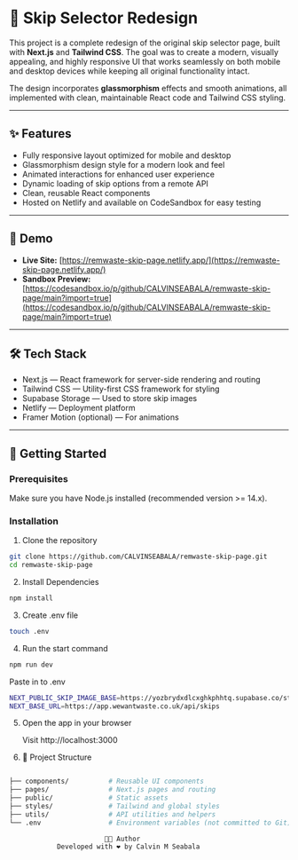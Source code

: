 # 🚛 Skip Selector Redesign

This project is a complete redesign of the original skip selector page, built with **Next.js** and **Tailwind CSS**. The goal was to create a modern, visually appealing, and highly responsive UI that works seamlessly on both mobile and desktop devices while keeping all original functionality intact.

The design incorporates **glassmorphism** effects and smooth animations, all implemented with clean, maintainable React code and Tailwind CSS styling.

---

## ✨ Features

- Fully responsive layout optimized for mobile and desktop
- Glassmorphism design style for a modern look and feel
- Animated interactions for enhanced user experience
- Dynamic loading of skip options from a remote API
- Clean, reusable React components
- Hosted on Netlify and available on CodeSandbox for easy testing

---

## 📸 Demo

- **Live Site:** [https://remwaste-skip-page.netlify.app/](https://remwaste-skip-page.netlify.app/)  
- **Sandbox Preview:** [https://codesandbox.io/p/github/CALVINSEABALA/remwaste-skip-page/main?import=true](https://codesandbox.io/p/github/CALVINSEABALA/remwaste-skip-page/main?import=true)

---

## 🛠️ Tech Stack

- Next.js — React framework for server-side rendering and routing  
- Tailwind CSS — Utility-first CSS framework for styling  
- Supabase Storage — Used to store skip images  
- Netlify — Deployment platform  
- Framer Motion (optional) — For animations

---

## 🚀 Getting Started

### Prerequisites

Make sure you have Node.js installed (recommended version >= 14.x).

### Installation

1. Clone the repository

```bash
git clone https://github.com/CALVINSEABALA/remwaste-skip-page.git
cd remwaste-skip-page

```


2. Install Dependencies



```bash
npm install

```
3. Create .env file


```bash
touch .env

```

4. Run the start command

```bash
npm run dev

```

Paste in to .env
```bash
NEXT_PUBLIC_SKIP_IMAGE_BASE=https://yozbrydxdlcxghkphhtq.supabase.co/storage/v1/object/public/skips/skip-sizes
NEXT_BASE_URL=https://app.wewantwaste.co.uk/api/skips

```

5. Open the app in your browser

    Visit http://localhost:3000


6. 📂 Project Structure

```bash

├── components/          # Reusable UI components 
├── pages/               # Next.js pages and routing
├── public/              # Static assets
├── styles/              # Tailwind and global styles
├── utils/               # API utilities and helpers
└── .env                 # Environment variables (not committed to Git)

```



                            👩‍💻 Author
                Developed with ❤️ by Calvin M Seabala



